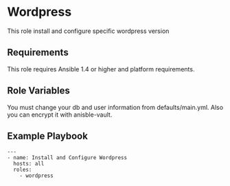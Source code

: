 Wordpress
=========
This role install and configure specific wordpress version

Requirements
------------

This role requires Ansible 1.4 or higher and platform requirements.

Role Variables
--------------

You must change your db and user information from defaults/main.yml.
Also you can encrypt it with anisble-vault.


Example Playbook
----------------

```
---
- name: Install and Configure Wordpress
  hosts: all
  roles:
    - wordpress
```

